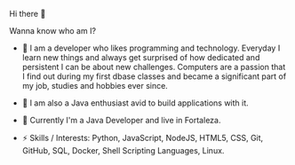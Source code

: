 <!--
**carloshilner/carloshilner** is a ✨ _special_ ✨ repository because its `README.md` (this file) appears on your GitHub profile.

Here are some ideas to get you started:

- 🔭 I’m currently working on ...
- 🌱 I’m currently learning ...
- 👯 I’m looking to collaborate on ...
- 🤔 I’m looking for help with ...
- 💬 Ask me about ...
- 📫 How to reach me: ...
- 😄 Pronouns: ...
- ⚡ Fun fact: ...
-->
Hi there 👋 

Wanna know who am I?  

- 👯 I am a developer who likes programming and technology.  Everyday I learn new things and always get surprised of how dedicated and persistent I can be about new challenges. Computers are a passion that I find out during my first dbase classes and became a significant part of my job, studies and hobbies ever since.  

- 🌱 I am also a Java enthusiast avid to build applications with it.  

- 🔭 Currently I'm a Java Developer and live in Fortaleza.  

- ⚡ Skills / Interests: Python, JavaScript, NodeJS, HTML5, CSS, Git, GitHub, SQL, Docker, Shell Scripting Languages, Linux.
